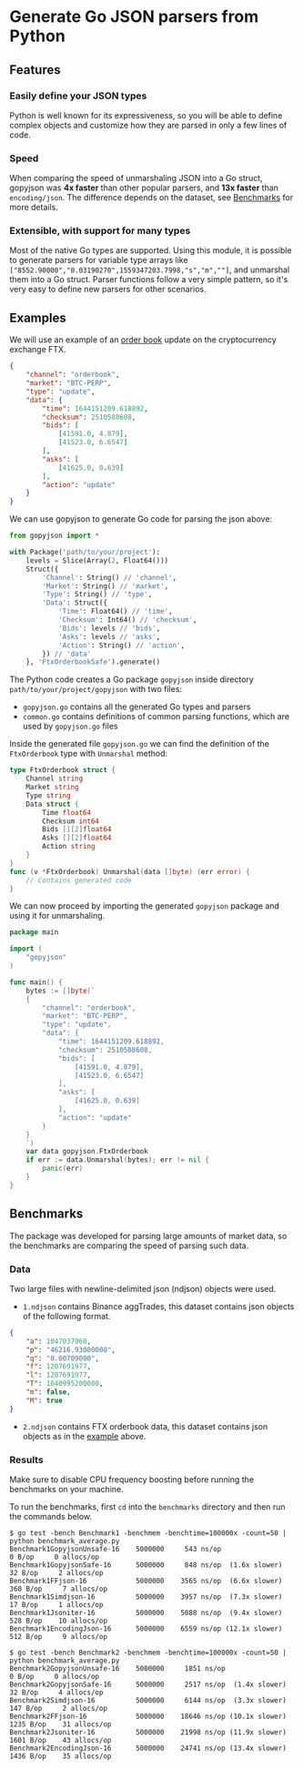 # Generate Go JSON parsers from Python
## Features
### Easily define your JSON types
Python is well known for its expressiveness, so you will be able to define complex objects and customize how they are parsed in only a few lines of code.
### Speed
When comparing the speed of unmarshaling JSON into a Go struct, gopyjson was **4x faster** than other popular parsers, and **13x faster** than `encoding/json`.
The difference depends on the dataset, see [Benchmarks](#benchmarks) for more details.
### Extensible, with support for many types
Most of the native Go types are supported.
Using this module, it is possible to generate parsers for variable type arrays like `["8552.90000","0.03190270",1559347203.7998,"s","m",""]`, and unmarshal them into a Go struct.
Parser functions follow a very simple pattern, so it's very easy to define new parsers for other scenarios.
## Examples
We will use an example of an [order book](https://en.wikipedia.org/wiki/Order_book) update on the cryptocurrency exchange FTX.
```json
{
    "channel": "orderbook",
    "market": "BTC-PERP",
    "type": "update",
    "data": {
        "time": 1644151209.618892,
        "checksum": 2510508608,
        "bids": [
            [41591.0, 4.879],
            [41523.0, 6.6547]
        ],
        "asks": [
            [41625.0, 0.639]
        ],
        "action": "update"
    }
}
```
We can use gopyjson to generate Go code for parsing the json above:
```python
from gopyjson import *

with Package('path/to/your/project'):
    levels = Slice(Array(2, Float64()))
    Struct({
        'Channel': String() // 'channel',
        'Market': String() // 'market',
        'Type': String() // 'type',
        'Data': Struct({
            'Time': Float64() // 'time',
            'Checksum': Int64() // 'checksum',
            'Bids': levels // 'bids',
            'Asks': levels // 'asks',
            'Action': String() // 'action',
        }) // 'data'
    }, 'FtxOrderbookSafe').generate()
```
The Python code creates a Go package `gopyjson` inside directory `path/to/your/project/gopyjson` with two files:
- `gopyjson.go` contains all the generated Go types and parsers
- `common.go` contains definitions of common parsing functions, which are used by `gopyjson.go` files

Inside the generated file `gopyjson.go` we can find the definition of the `FtxOrderbook` type with `Unmarshal` method:
```go
type FtxOrderbook struct {
    Channel string
    Market string
    Type string
    Data struct {
        Time float64
        Checksum int64
        Bids [][2]float64
        Asks [][2]float64
        Action string
    }
}
func (v *FtxOrderbook) Unmarshal(data []byte) (err error) {
    // Contains generated code
}
```
We can now proceed by importing the generated `gopyjson` package and using it for unmarshaling.
```go
package main

import (
    "gopyjson"
)

func main() {
    bytes := []byte(`
    {
        "channel": "orderbook",
        "market": "BTC-PERP",
        "type": "update",
        "data": {
            "time": 1644151209.618892,
            "checksum": 2510508608,
            "bids": [
                [41591.0, 4.879],
                [41523.0, 6.6547]
            ],
            "asks": [
                [41625.0, 0.639]
            ],
            "action": "update"
        }
    }
    `)
    var data gopyjson.FtxOrderbook
    if err := data.Unmarshal(bytes); err != nil {
        panic(err)
    }
}
```
## Benchmarks
The package was developed for parsing large amounts of market data, so the benchmarks are comparing the speed of parsing such data.
### Data
Two large files with newline-delimited json (ndjson) objects were used.

- `1.ndjson` contains Binance aggTrades, this dataset contains json objects of the following format.
```json
{
    "a": 1047037960,
    "p": "46216.93000000",
    "q": "0.00709000",
    "f": 1207691977,
    "l": 1207691977,
    "T": 1640995200000,
    "m": false,
    "M": true
}
```
- `2.ndjson` contains FTX orderbook data, this dataset contains json objects as in the [example](#examples) above.
### Results
Make sure to disable CPU frequency boosting before running the benchmarks on your machine.

To run the benchmarks, first `cd` into the `benchmarks` directory and then run the commands below.
```
$ go test -bench Benchmark1 -benchmem -benchtime=100000x -count=50 | python benchmark_average.py
Benchmark1GopyjsonUnsafe-16    5000000     543 ns/op                     0 B/op     0 allocs/op
Benchmark1GopyjsonSafe-16      5000000     848 ns/op  (1.6x slower)     32 B/op     2 allocs/op
Benchmark1FFjson-16            5000000    3565 ns/op  (6.6x slower)    360 B/op     7 allocs/op
Benchmark1Simdjson-16          5000000    3957 ns/op  (7.3x slower)     17 B/op     1 allocs/op
Benchmark1Jsoniter-16          5000000    5088 ns/op  (9.4x slower)    528 B/op    10 allocs/op
Benchmark1EncodingJson-16      5000000    6559 ns/op (12.1x slower)    512 B/op     9 allocs/op
```
```
$ go test -bench Benchmark2 -benchmem -benchtime=100000x -count=50 | python benchmark_average.py
Benchmark2GopyjsonUnsafe-16    5000000     1851 ns/op                      0 B/op     0 allocs/op
Benchmark2GopyjsonSafe-16      5000000     2517 ns/op  (1.4x slower)      32 B/op     4 allocs/op
Benchmark2Simdjson-16          5000000     6144 ns/op  (3.3x slower)     147 B/op     2 allocs/op
Benchmark2FFjson-16            5000000    18646 ns/op (10.1x slower)    1235 B/op    31 allocs/op
Benchmark2Jsoniter-16          5000000    21998 ns/op (11.9x slower)    1601 B/op    43 allocs/op
Benchmark2EncodingJson-16      5000000    24741 ns/op (13.4x slower)    1436 B/op    35 allocs/op
```